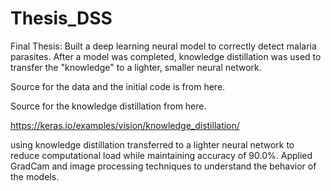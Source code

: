 # Thesis_DSS
Final Thesis: Built a deep learning neural model to correctly detect malaria parasites. After a model was completed, knowledge distillation was used to transfer the "knowledge" to a lighter, smaller neural network. 

Source for the data and the initial code is from here. 

Source for the knowledge distillation from here. 

https://keras.io/examples/vision/knowledge_distillation/

using knowledge distillation transferred to a lighter neural network to reduce computational load while maintaining accuracy of 90.0%. Applied GradCam and image processing techniques to understand the behavior of the models.
